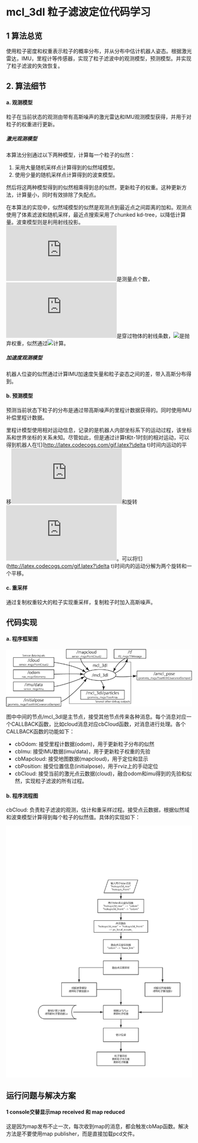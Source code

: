 # mcl_3dl 粒子滤波定位代码学习

## 1 算法总览

使用粒子密度和权重表示粒子的概率分布，并从分布中估计机器人姿态。根据激光雷达，IMU，里程计等传感器，实现了粒子滤波中的观测模型，预测模型。并实现了粒子滤波的失效恢复。

## 2.  算法细节

#### a. 观测模型

粒子在当前状态的观测由带有高斯噪声的激光雷达和IMU观测模型获得，并用于对粒子的权重进行更新。

##### 激光观测模型

本算法分别通过以下两种模型，计算每一个粒子的似然：

1. 采用大量随机采样点计算得到的似然域模型。
2. 使用少量的随机采样点计算得到的波束模型。

然后将这两种模型得到的似然相乘得到总的似然，更新粒子的权重。这种更新方法，计算量小，同时有效排除了失配点。

在本算法的实现中，似然域模型的似然是观测点到最近点之间距离的加和。观测点使用了体素滤波和随机采样，最近点搜索采用了chunked kd-tree，以降低计算量。波束模型则是利用射线投影。![](http://latex.codecogs.com/gif.latex?N)是测量点个数，![](http://latex.codecogs.com/gif.latex?n)是穿过物体的射线条数，![](http://latex.codecogs.com/gif.latex?\alpha)是抛弃权重，似然通过![](http://latex.codecogs.com/gif.latex?\alpha^{n/N}​)计算。

##### 加速度观测模型

机器人位姿的似然通过计算IMU加速度矢量和粒子姿态之间的差，带入高斯分布得到。

#### b.  预测模型

预测当前状态下粒子的分布是通过带高斯噪声的里程计数据获得的。同时使用IMU补偿里程计数据。

里程计模型使用相对运动信息，记录的是机器人内部坐标系下的运动过程，该坐标系和世界坐标的关系未知。尽管如此，但是通过计算t和t-1时刻的相对运动，可以得到机器人在![](http://latex.codecogs.com/gif.latex?\delta t)时间内运动的平移![](http://latex.codecogs.com/gif.latex?trans)和旋转![](http://latex.codecogs.com/gif.latex?rot)。可以将![](http://latex.codecogs.com/gif.latex?\delta t)时间内的运动分解为两个旋转和一个平移。

#### c. 重采样

通过复制权重较大的粒子实现重采样，复制粒子时加入高斯噪声。

## 代码实现

#### a. 程序框架图

![](doc/images/mcl_3dl_io.png)

图中中间的节点/mcl_3dl是主节点，接受其他节点传来各种消息。每个消息对应一个CALLBACK函数，比如cloud消息对应cbCloud函数，对消息进行处理。各个CALLBACK函数的功能如下：

- cbOdom: 接受里程计数据(odom)，用于更新粒子分布的似然
- cbImu: 接受IMU数据(imu/data)，用于更新粒子权重的先验
- cbMapcloud: 接受地图数据(mapcloud)，用于定位和显示
- cbPosition: 接受位置信息(initialpose)，用于rviz上的手动定位
- cbCloud: 接受当前的激光点云数据(cloud)，融合odom和imu得到的先验和似然，实现粒子滤波的所有过程。

#### b. 程序流程图

cbCloud: 负责粒子滤波的观测，估计和重采样过程。接受点云数据，根据似然域和波束模型计算得到每个粒子的似然值。具体的实现如下：

![](doc/images/cbCloud.png)

## 运行问题与解决方案

#### 1 console交替显示map received 和 map reduced

​	这是因为map发布不止一次，每次收到map的消息，都会触发cbMap函数。解决方法是不要使用map publisher，而是直接加载pcd文件。


